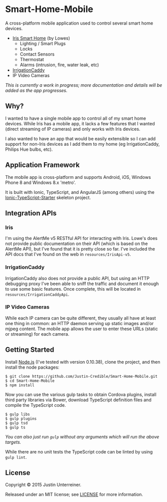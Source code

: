 Smart-Home-Mobile
=============================

A cross-platform mobile application used to control several smart home devices.

* [Iris Smart Home](http://www.lowes.com/cd_Iris_239939199_) (by Lowes)
	* Lighting / Smart Plugs
	* Locks
	* Contact Sensors
	* Thermostat
	* Alarms (intrusion, fire, water leak, etc)
* [IrrigationCaddy](http://irrigationcaddy.com)
* IP Video Cameras

*This is currently a work in progress; more documentation and details will be added as the app progresses.*

## Why? ##

I wanted to have a single mobile app to control all of my smart home devices. While Iris has a mobile app, it lacks a few features that I wanted (direct streaming of IP cameras) and only works with Iris devices.

I also wanted to have an app that would be easily extensible so I can add support for non-Iris devices as I add them to my home (eg IrrigationCaddy, Philips Hue bulbs, etc).  

## Application Framework ##

The mobile app is cross-platform and supports Android, iOS, Windows Phone 8 and Windows 8.x 'metro'.

It is built with Ionic, TypeScript, and AngularJS (among others) using the [Ionic-TypeScript-Starter](https://github.com/Justin-Credible/Ionic-TypeScript-Starter) skeleton project.

## Integration APIs ##

### Iris ###

I'm using the AlertMe v5 RESTful API for interacting with Iris. Lowe's does not provide public documentation on their API (which is based on the AlertMe API), but I've found that it is pretty close so far. I've included the API docs that I've found on the web in `resources/IrisApi-v5`.

### IrrigationCaddy ###

IrrigationCaddy also does not provide a public API, but using an HTTP debugging proxy I've been able to sniff the traffic and document it enough to use some basic features. Once complete, this will be located in `resources/IrrigationCaddyApi`.

### IP Video Cameras ###

While each IP camera can be quite different, they usually all have at least one thing in common: an HTTP daemon serving up static images and/or mjpeg content. The mobile app allows the user to enter these URLs (static or streaming) for each camera.

## Getting Started ##

Install [Node.js](https://nodejs.org/) (I've tested with version 0.10.38), clone the project, and then install the node packages:

    $ git clone https://github.com/Justin-Credible/Smart-Home-Mobile.git
    $ cd Smart-Home-Mobile
    $ npm install

Now you can use the various gulp tasks to obtain Cordova plugins, install third party libraries via Bower, download TypeScript definition files and compile the TypeScript code.

    $ gulp libs
    $ gulp plugins
    $ gulp tsd
    $ gulp ts

*You can also just run `gulp` without any arguments which will run the above targets.*

While there are no unit tests the TypeScript code can be linted by using `gulp lint`.

## License ##

Copyright © 2015 Justin Unterreiner.

Released under an MIT license; see [LICENSE](https://github.com/Justin-Credible/Ionic-TypeScript-MDHA-Starter/blob/master/LICENSE) for more information.